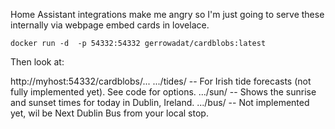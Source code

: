 Home Assistant integrations make me angry so I'm just going to serve these internally via webpage embed cards in lovelace.

`docker run -d  -p 54332:54332 gerrowadat/cardblobs:latest`

Then look at:

  http://myhost:54332/cardblobs/...
    .../tides/ -- For Irish tide forecasts (not fully implemented yet). See code for options.
    .../sun/ -- Shows the sunrise and sunset times for today in Dublin, Ireland.
    .../bus/ -- Not implemented yet, wil be Next Dublin Bus from your local stop.


